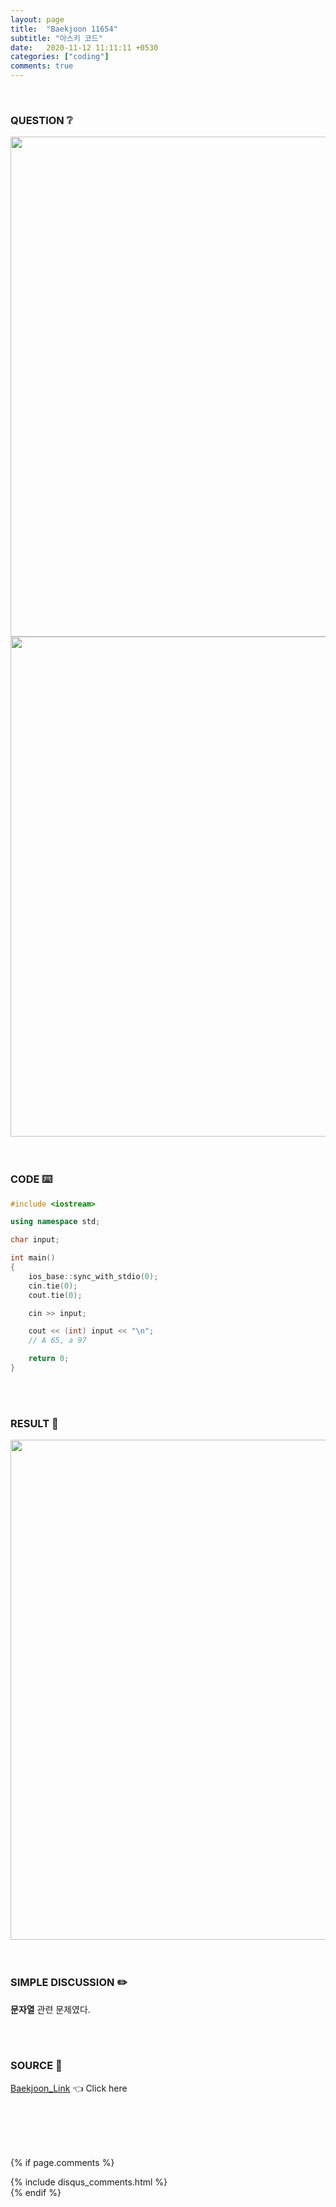 ```yaml
---
layout: page
title:  "Baekjoon 11654"
subtitle: "아스키 코드"
date:   2020-11-12 11:11:11 +0530
categories: ["coding"]
comments: true
---
```


<br>

### QUESTION ❔

<img src="{{ '/assets/baekjoon/11654.jpg' }}" style="width: 800px; height: auto; margin-left: auto; margin-right: auto; display: block;">
<img src="{{ '/assets/baekjoon/11654a.jpg' }}" style="width: 800px; height: auto; margin-left: auto; margin-right: auto; display: block;">  

<br>
<br>

### CODE ⌨️

```c++
#include <iostream>

using namespace std;

char input;

int main()
{
	ios_base::sync_with_stdio(0);
	cin.tie(0);
	cout.tie(0);

	cin >> input;

	cout << (int) input << "\n";
	// A 65, a 97

	return 0;
}
```  

<br>
<br>

### RESULT 💛

<img src="{{ '/assets/baekjoon/11654r.jpg' }}" style="width: 800px; height: auto; margin-left: auto; margin-right: auto; display: block;">  

<br>
<br>

### SIMPLE DISCUSSION ✏️

**문자열** 관련 문제였다.  

<br>
<br>

### SOURCE 💎

[Baekjoon_Link][link] 👈 Click here  

<br>
<br>
<br>
<br>

{% if page.comments %}
<div id="post-disqus" class="container">
{% include disqus_comments.html %}
</div>
{% endif %}

[link]: https://www.acmicpc.net/problem/11654